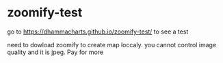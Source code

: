 # zoomify-test

go to https://dhammacharts.github.io/zoomify-test/ to see a test

need to dowload zoomify to create map loccaly. you cannot control image quality and it is jpeg. Pay for more
